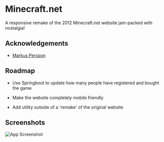 
# Minecraft.net

A responsive remake of the 2012 Minecraft.net website jam-packed with nostalgia!


## Acknowledgements

 - [Markus Persson](https://twitter.com/notch?ref_src=twsrc%5Egoogle%7Ctwcamp%5Eserp%7Ctwgr%5Eauthor)

## Roadmap

- Use Springboot to update how many people have registered and bought the game

- Make the website completely mobile friendly

- Add utility outside of a 'remake' of the original website


## Screenshots

![App Screenshot](https://i.imgur.com/9qDdICH.png)

